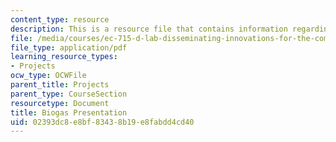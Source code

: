 ```yaml
---
content_type: resource
description: This is a resource file that contains information regarding biogas presentation.
file: /media/courses/ec-715-d-lab-disseminating-innovations-for-the-common-good-spring-2007/02393dc8e8bf83438b19e8fabdd4cd40_MITEC_715S07_biogas_pre.pdf
file_type: application/pdf
learning_resource_types:
- Projects
ocw_type: OCWFile
parent_title: Projects
parent_type: CourseSection
resourcetype: Document
title: Biogas Presentation
uid: 02393dc8-e8bf-8343-8b19-e8fabdd4cd40
---
```

